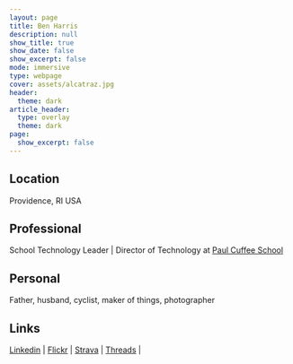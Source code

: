 ```yaml
---
layout: page
title: Ben Harris
description: null
show_title: true
show_date: false
show_excerpt: false
mode: immersive
type: webpage
cover: assets/alcatraz.jpg
header:
  theme: dark
article_header:
  type: overlay
  theme: dark
page:
  show_excerpt: false  
---
```

## Location
Providence, RI USA 

## Professional
School Technology Leader | Director of Technology at [Paul Cuffee School](https://www.paulcuffee.org)

## Personal
Father, husband, cyclist, maker of things, photographer

## Links
[Linkedin](https://www.linkedin.com/in/benjaminharris/) | 
[Flickr](https://www.flickr.com/photos/benshead/) | 
[Strava](https://www.strava.com/athletes/2542158) | 
[Threads](https://www.threads.net/@benshead) | 
